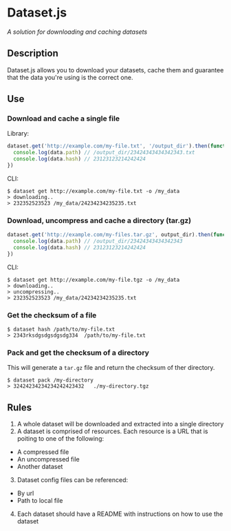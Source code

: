 # Dataset.js
_A solution for downloading and caching datasets_


## Description
Dataset.js allows you to download your datasets, cache them and 
guarantee that the data you're using is the correct one.

## Use
### Download and cache a single file
Library:
```js
dataset.get('http://example.com/my-file.txt', '/output_dir').then(function (data) {
  console.log(data.path) // /output_dir/23424343434342343.txt
  console.log(data.hash) // 23123123214242424
})
```
CLI:
```
$ dataset get http://example.com/my-file.txt -o /my_data
> downloading..
> 232352523523 /my_data/24234234235235.txt
```

### Download, uncompress and cache a directory (tar.gz)
```js
dataset.get('http://example.com/my-files.tar.gz', output_dir).then(function (data) {
  console.log(data.path) // /output_dir/23424343434342343
  console.log(data.hash) // 23123123214242424
})
```
CLI:
```
$ dataset get http://example.com/my-file.tgz -o /my_data
> downloading..
> uncompressing..
> 232352523523 /my_data/24234234235235.txt
```

### Get the checksum of a file
```
$ dataset hash /path/to/my-file.txt
> 2343rksdgsdgsdgsdg334  /path/to/my-file.txt
```
### Pack and get the checksum of a directory
This will generate a ``tar.gz`` file and return the checksum of ther directory.

```
$ dataset pack /my-directory
> 32424234234234242423432   ./my-directory.tgz
```

## Rules
1. A whole dataset will be downloaded and extracted into a single directory
2. A dataset is comprised of resources. Each resource is a URL that is poiting to one of the following:
  - A compressed file
  - An uncompressed file
  - Another dataset
3. Dataset config files can be referenced:
  - By url
  - Path to local file
4. Each dataset should have a README with instructions on how to use the dataset
